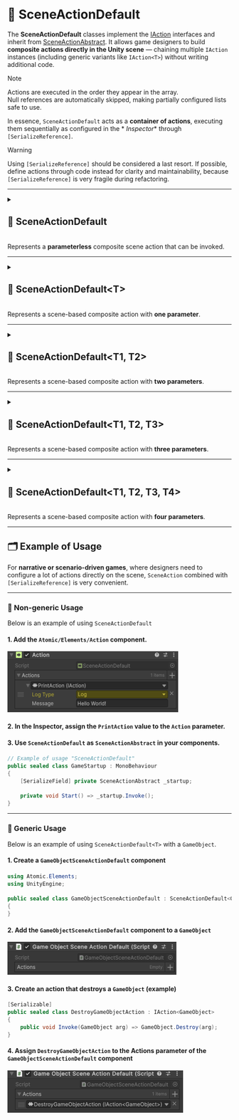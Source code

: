 # 🧩 SceneActionDefault

The **SceneActionDefault** classes implement the [IAction](IAction.md) interfaces and inherit
from [SceneActionAbstract](SceneActionAbstract.md). It allows game designers to build **composite actions directly in
the Unity scene** — chaining multiple `IAction` instances (including generic variants like `IAction<T>`) without writing
additional code.

> [!NOTE]  
> Actions are executed in the order they appear in the array.  
> Null references are automatically skipped, making partially configured lists safe to use.

In essence, `SceneActionDefault` acts as a **container of actions**, executing them sequentially as configured in the *
*Inspector** through `[SerializeReference]`.

> [!WARNING]
> Using `[SerializeReference]` should be considered a last resort. If possible, define actions through code instead for
> clarity and maintainability, because `[SerializeReference]` is very fragile during refactoring.

---

<details>
  <summary>
    <h2>🧩 SceneActionDefault</h2>
    <br> Represents a <b>parameterless</b> composite scene action that can be invoked.
  </summary>

<br>

```csharp
public class SceneActionDefault : SceneActionAbstract
```

- **Usage:** Attach to a `GameObject`, assign a list of `IAction` implementations in the `Inspector`, and they will be
  invoked sequentially.

---

### 🛠 Inspector Settings

| Parameter | Description                              |
|-----------|------------------------------------------|
| `actions` | The array of actions to execute in order |

---

### 🧱Fields

#### `actions`

```csharp
public IAction[] actions;
```

- **Description:** The array of actions to invoke in order.
- **Access:** Read / Write

---

### 🏹 Methods

#### `Invoke()`

```csharp
public override void Invoke();
```

- **Description:** Executes each action in the `actions` array sequentially.

</details>

---

<details>
  <summary>
    <h2>🧩 SceneActionDefault&lt;T&gt;</h2>
    <br> Represents a scene-based composite action with <b>one parameter</b>.
  </summary>

<br>

```csharp
public abstract class SceneActionDefault<T> : SceneActionAbstract<T>
```

- **Type parameter:** `T` — the input argument type.

---

### 🛠 Inspector Settings

| Parameter | Description                              |
|-----------|------------------------------------------|
| `actions` | The array of actions to execute in order |

---

### 🧱Fields

#### `actions`

```csharp
public IAction<T>[] actions;
```

- **Description:** The array of actions to invoke in order.
- **Access:** Read / Write

---

### 🏹 Methods

#### `Invoke(T arg)`

```csharp
public override void Invoke(T arg);
```

- **Description:** Executes each action sequentially with the provided argument.
- **Parameter:** `arg` – The input argument.

</details>

---

<details>
  <summary>
    <h2>🧩 SceneActionDefault&lt;T1, T2&gt;</h2>
    <br> Represents a scene-based composite action with <b>two parameters</b>.
  </summary>

<br>

```csharp
public abstract class SceneActionDefault<T1, T2> : SceneActionAbstract<T1, T2>
```

- **Type parameters:**
    - `T1` — the first argument
    - `T2` — the second argument

---

### 🛠 Inspector Settings

| Parameter | Description                              |
|-----------|------------------------------------------|
| `actions` | The array of actions to execute in order |

---

### 🧱Fields

#### `actions`

```csharp
public IAction<T1, T2>[] actions;
```

- **Description:** The array of actions to invoke in order.
- **Access:** Read / Write

---

### 🏹 Methods

#### `Invoke(T1 arg1, T2 arg2)`

```csharp
public override void Invoke(T1 arg1, T2 arg2);
```

- **Description:** Executes each action sequentially with the provided arguments.
- **Parameters:**
  - `arg1` – The first argument
  - `arg2` – The second argument

</details>

---

<details>
  <summary>
    <h2>🧩 SceneActionDefault&lt;T1, T2, T3&gt;</h2>
    <br> Represents a scene-based composite action with <b>three parameters</b>.
  </summary>

<br>

```csharp
public abstract class SceneActionDefault<T1, T2, T3> : SceneActionAbstract<T1, T2, T3>
```

- **Type parameters:**
    - `T1` — the first argument
    - `T2` — the second argument
    - `T3` — the third argument

---

### 🛠 Inspector Settings

| Parameter | Description                              |
|-----------|------------------------------------------|
| `actions` | The array of actions to execute in order |

---

### 🧱Fields

#### `actions`

```csharp
public IAction<T1, T2, T3>[] actions;
```

- **Description:** The array of actions to invoke in order.
- **Access:** Read / Write

---

### 🏹 Methods

#### `Invoke(T1 arg1, T2 arg2, T3 arg3)`

```csharp
public override void Invoke(T1 arg1, T2 arg2, T3 arg3);
```

- **Description:** Executes each action sequentially with the provided arguments.
- **Parameters:**
  - `arg1` – The first argument
  - `arg2` – The second argument
  - `arg3` – The third argument

</details>

---

<details>
  <summary>
    <h2>🧩 SceneActionDefault&lt;T1, T2, T3, T4&gt;</h2>
    <br> Represents a scene-based composite action with <b>four parameters</b>.
  </summary>

<br>

```csharp
public abstract class SceneActionDefault<T1, T2, T3, T4> : SceneActionAbstract<T1, T2, T3, T4>
```

- **Type parameters:**
    - `T1` — the first argument
    - `T2` — the second argument
    - `T3` — the third argument
    - `T4` — the fourth argument

---

### 🛠 Inspector Settings

| Parameter | Description                              |
|-----------|------------------------------------------|
| `actions` | The array of actions to execute in order |

---

### 🏹 Methods

#### `Invoke(T1 arg1, T2 arg2, T3 arg3, T4 arg4)`

```csharp
public override void Invoke(T1 arg1, T2 arg2, T3 arg3, T4 arg4);
```

- **Description:** Executes each action sequentially with the provided arguments.
- **Parameters:**
  - `arg1` – The first argument
  - `arg2` – The second argument
  - `arg3` – The third argument
  - `arg4` – The fourth argument

</details>

---

## 🗂 Example of Usage

For **narrative or scenario-driven games**, where designers need to configure a lot of actions directly on the scene,
`SceneAction` combined with `[SerializeReference]` is very convenient.

---

### 🔹 Non-generic Usage

Below is an example of using `SceneActionDefault`

#### 1. Add the `Atomic/Elements/Action` component.

<img src="../../Images/SceneAction.png" alt="SceneAction example" width="384" height="137">

#### 2. In the **Inspector**, assign the `PrintAction` value to the `Action` parameter.

#### 3. Use `SceneActionDefault` as `SceneActionAbstract` in your components.

```csharp
// Example of usage "SceneActionDefault"
public sealed class GameStartup : MonoBehaviour
{
    [SerializeField] private SceneActionAbstract _startup;

    private void Start() => _startup.Invoke();
}
```

---

### 🔹 Generic Usage

Below is an example of using `SceneActionDefault<T>` with a `GameObject`.

#### 1. Create a `GameObjectSceneActionDefault` component

```csharp
using Atomic.Elements;
using UnityEngine;

public sealed class GameObjectSceneActionDefault : SceneActionDefault<GameObject>
{
}
```

#### 2. Add the `GameObjectSceneActionDefault` component to a `GameObject`

<img src="../../Images/GameObjectSceneActionDefault.png" alt="GameObjectSceneActionDefault component" width="380" height="74">

#### 3. Create an action that destroys a `GameObject` (example)

```csharp
[Serializable]
public sealed class DestroyGameObjectAction : IAction<GameObject>
{
    public void Invoke(GameObject arg) => GameObject.Destroy(arg);
}
```

#### 4. Assign `DestroyGameObjectAction` to the **Actions** parameter of the `GameObjectSceneActionDefault` component

<img src="../../Images/GameObjectSceneActionDefault_WithAction.png" alt="GameObjectSceneActionDefault with Destroy action" height="95">